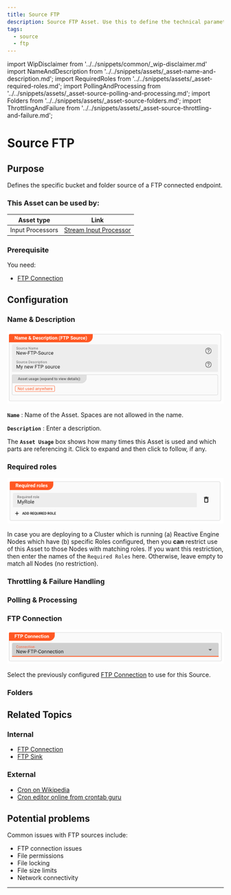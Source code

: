 ```yaml
---
title: Source FTP
description: Source FTP Asset. Use this to define the technical parameters for an FTP source.
tags:
  - source
  - ftp
---
```


import WipDisclaimer from '../../snippets/common/_wip-disclaimer.md'
import NameAndDescription from '../../snippets/assets/_asset-name-and-description.md';
import RequiredRoles from '../../snippets/assets/_asset-required-roles.md';
import PollingAndProcessing from '../../snippets/assets/_asset-source-polling-and-processing.md';
import Folders from '../../snippets/assets/_asset-source-folders.md';
import ThrottlingAndFailure from '../../snippets/assets/_asset-source-throttling-and-failure.md';

# Source FTP

## Purpose

Defines the specific bucket and folder source of a FTP connected endpoint.

### This Asset can be used by:

| Asset type       | Link                                                                       |
|------------------|----------------------------------------------------------------------------|
| Input Processors | [Stream Input Processor](../processors-input/asset-input-stream) |

### Prerequisite

You need:

* [FTP Connection](../connections/asset-connection-ftp)

## Configuration

### Name & Description

![](.asset-source-ftp_images/dfb72d7a.png "Name & Description (FTP Source)")

**`Name`** : Name of the Asset. Spaces are not allowed in the name.

**`Description`** : Enter a description.

The **`Asset Usage`** box shows how many times this Asset is used and which parts are referencing it. Click to expand and then click to follow, if any.

### Required roles

![](.asset-source-ftp_images/c2e6ec39.png "Required Roles (FTP Source)")

In case you are deploying to a Cluster which is running (a) Reactive Engine Nodes which have (b) specific Roles configured, then you **can** restrict use of this Asset to those Nodes with matching
roles.
If you want this restriction, then enter the names of the `Required Roles` here. Otherwise, leave empty to match all Nodes (no restriction).

### Throttling & Failure Handling

<ThrottlingAndFailure></ThrottlingAndFailure>

### Polling & Processing

<PollingAndProcessing></PollingAndProcessing>

### FTP Connection

![](.asset-source-ftp_images/df31d8ca.png "FTP Connection (FTP Source)")

Select the previously configured [FTP Connection](../connections/asset-connection-ftp) to use for this Source.

### Folders

<Folders></Folders>

## Related Topics

### Internal

* [FTP Connection](../connections/asset-connection-ftp)
* [FTP Sink](../sinks/asset-sink-ftp)

### External

* [Cron on Wikipedia](https://en.wikipedia.org/wiki/Cron)
* [Cron editor online from crontab guru](https://crontab.guru/)

## Potential problems

Common issues with FTP sources include:
- FTP connection issues
- File permissions
- File locking
- File size limits
- Network connectivity

---

<WipDisclaimer></WipDisclaimer>
